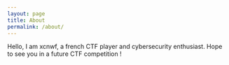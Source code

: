 ```yaml
---
layout: page
title: About
permalink: /about/
---
```


Hello, I am xcnwf, a french CTF player and cybersecurity enthusiast. Hope to see you in a future CTF competition !

